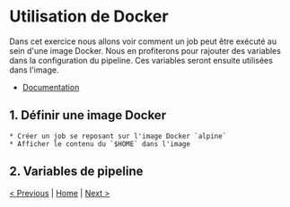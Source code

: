 # Utilisation de Docker

Dans cet exercice nous allons voir comment un job peut être exécuté au sein d'une image Docker. 
Nous en profiterons pour rajouter des variables dans la configuration du pipeline. 
Ces variables seront ensuite utilisées dans l'image.

* [Documentation](https://docs.gitlab.com/ee/ci/docker/README.html)

## 1. Définir une image Docker
    * Créer un job se reposant sur l'image Docker `alpine`
    * Afficher le contenu du `$HOME` dans l'image
    
## 2. Variables de pipeline

[< Previous](../exercice_1/exercice_1.md) | [Home](../README.md) | [Next >](../exercice_3/exercice_3.md)
